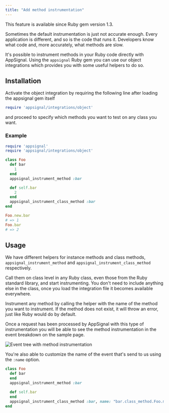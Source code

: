 ```yaml
---
title: "Add method instrumentation"
---
```

<div class="notice">
  This feature is available since Ruby gem version 1.3.
</div>

Sometimes the default instrumentation is just not accurate enough. Every
application is different, and so is the code that runs it. Developers know what
code and, more accurately, what methods are slow.

It's possible to instrument methods in your Ruby code directly with AppSignal.
Using the `appsignal` Ruby gem you can use our object integrations which
provides you with some useful helpers to do so.

## Installation

Activate the object integration by requiring the following line after loading
the appsignal gem itself

```ruby
require 'appsignal/integrations/object'
```

and proceed to specify which methods you want to test on any class you want.

### Example

```ruby
require 'appsignal'
require 'appsignal/integrations/object'

class Foo
  def bar
    1
  end
  appsignal_instrument_method :bar

  def self.bar
    2
  end
  appsignal_instrument_class_method :bar
end

Foo.new.bar
# => 1
Foo.bar
# => 2
```

## Usage

We have different helpers for instance methods and class methods,
`appsignal_instrument_method` and `appsignal_instrument_class_method`
respectively.

Call them on class level in any Ruby class, even those from the Ruby standard
library, and start instrumenting. You don't need to include anything else in
the class, once you load the integration file it becomes available everywhere.

Instrument any method by calling the helper with the name of the method
you want to instrument. If the method does not exist, it will throw
an error, just like Ruby would do by default.

Once a request has been processed by AppSignal with this type of
instrumentation you will be able to see the method instrumentation in the event
breakdown on the sample page.

![Event tree with method instrumentation](/images/screenshots/method_instrumentation.png)

You're also able to customize the name of the event that's send to us using the
`:name` option.

```ruby
class Foo
  def bar
  end
  appsignal_instrument_method :bar

  def self.bar
  end
  appsignal_instrument_class_method :bar, name: "bar.class_method.Foo.methods"
end
```

